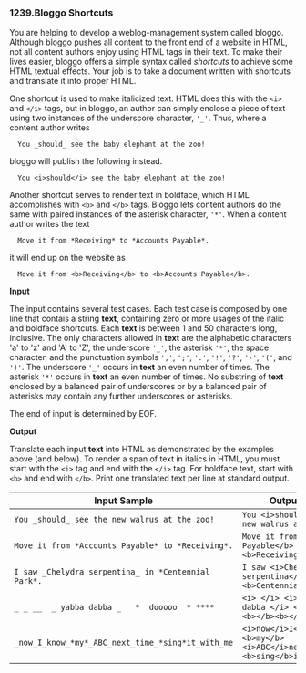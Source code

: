 ### 1239.Bloggo Shortcuts

You are helping to develop a weblog-management system called bloggo. Although bloggo pushes all content to the front end of a website in HTML, not all content authors enjoy using HTML tags in their text. To make their lives easier, bloggo offers a simple syntax called *shortcuts* to achieve some HTML textual effects. Your job is to take a document written with shortcuts and translate it into proper HTML.

One shortcut is used to make italicized text. HTML does this with the `<i>` and `</i>` tags, but in bloggo, an author can simply enclose a piece of text using two instances of the underscore character, `'_'`. Thus, where a content author writes

```
  You _should_ see the baby elephant at the zoo!
```

bloggo will publish the following instead.

```
  You <i>should</i> see the baby elephant at the zoo!
```

Another shortcut serves to render text in boldface, which HTML accomplishes with `<b>` and `</b>` tags. Bloggo lets content authors do the same with paired instances of the asterisk character, `'*'`. When a content author writes the text

```
  Move it from *Receiving* to *Accounts Payable*.
```

it will end up on the website as

```
  Move it from <b>Receiving</b> to <b>Accounts Payable</b>.
```

**Input**

The input contains several test cases. Each test case is composed by one line that contais a string **text**, containing zero or more usages of the italic and boldface shortcuts. Each **text** is between 1 and 50 characters long, inclusive. The only characters allowed in **text** are the alphabetic characters 'a' to 'z' and 'A' to 'Z', the underscore `'_'`, the asterisk `'*'`, the space character, and the punctuation symbols `','`, `';'`, `'.'`, `'!'`, `'?'`, `'-'`, `'('`, and `')'`. The underscore `'_'` occurs in **text** an even number of times. The asterisk `'*'` occurs in **text** an even number of times. No substring of **text** enclosed by a balanced pair of underscores or by a balanced pair of asterisks may contain any further underscores or asterisks. 

The end of input is determined by EOF.

**Output**

Translate each input **text** into HTML as demonstrated by the examples above (and below). To render a span of text in italics in HTML, you must start with the `<i>` tag and end with the `</i>` tag. For boldface text, start with `<b>` and end with `</b>`. Print one translated text per line at standard output.

| Input Sample | Output Sample |
| ------------ | ------------- |
|`You _should_ see the new walrus at the zoo!`|`You <i>should</i> see the new walrus at the zoo!`|
|`Move it from *Accounts Payable* to *Receiving*.`|`Move it from <b>Accounts Payable</b> to <b>Receiving</b>.`|
|`I saw _Chelydra serpentina_ in *Centennial Park*.`|`I saw <i>Chelydra serpentina</i> in <b>Centennial Park</b>.`|
|`_ _ __  _ yabba dabba _   *  dooooo  * ****`|`<i> </i> <i></i> <i> yabba dabba </i> <b> dooooo </b> <b></b><b></b>`|
|`_now_I_know_*my*_ABC_next_time_*sing*it_with_me`|`<i>now</i>I<i>know</i><b>my</b><i>ABC</i>next<i>time</i><b>sing</b>it<i>with</i>me`|

